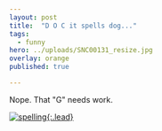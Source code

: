 ```yaml
---
layout: post
title:  "D O C it spells dog..."
tags:
  - funny
hero: ../uploads/SNC00131_resize.jpg
overlay: orange
published: true

---
```


Nope. That "G" needs work.

[![spelling](../uploads/SNC00131_resize.jpg){:.lead}](../uploads/SNC00131.jpg)